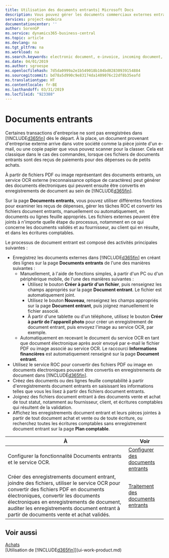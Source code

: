 ```yaml
---
title: Utilisation des documents entrants| Microsoft Docs
description: Vous pouvez gérer les documents commerciaux externes entrants, tels que des reçus de paiement ou des fichiers PDF, gérer des tâches OCR, et convertir des fichiers en documents électroniques et enregistrements.
services: project-madeira
documentationcenter: ''
author: SorenGP
ms.service: dynamics365-business-central
ms.topic: article
ms.devlang: na
ms.tgt_pltfrm: na
ms.workload: na
ms.search.keywords: electronic document, e-invoice, incoming document, OCR, ecommerce, document exchange, import invoice
ms.date: 04/01/2019
ms.author: sgroespe
ms.openlocfilehash: 7d5da0999a2e1b549018b104bd02830939154884
ms.sourcegitcommit: bd78a5d990c9e83174da1409076c22df8b35eafd
ms.translationtype: HT
ms.contentlocale: fr-BE
ms.lasthandoff: 03/31/2019
ms.locfileid: "923388"
---
```

# <a name="incoming-documents"></a>Documents entrants
Certaines transactions d'entreprise ne sont pas enregistrées dans [!INCLUDE[d365fin](includes/d365fin_md.md)] dès le départ. À la place, un document provenant d'entreprise externe arrive dans votre société comme la pièce jointe d'un e-mail, ou une copie papier que vous pouvez scanner pour la classer. Cela est classique dans le cas des commandes, lorsque ces fichiers de documents entrants sont des reçus de paiements pour des dépenses ou de petits achats.

À partir de fichiers PDF ou image représentant des documents entrants, un service OCR externe (reconnaissance optique de caractères) peut générer des documents électroniques qui peuvent ensuite être convertis en enregistrements de document au sein de [!INCLUDE[d365fin](includes/d365fin_md.md)].

Sur la page **Documents entrants**, vous pouvez utiliser différentes fonctions pour examiner les reçus de dépenses, gérer les tâches ROC et convertir les fichiers document entrants, manuellement ou automatiquement, en documents ou lignes feuille appropriés. Les fichiers externes peuvent être joints à n'importe quelle étape du processus, notamment en ce qui concerne les documents validés et au fournisseur, au client qui en résulte, et dans les écritures comptables.

Le processus de document entrant est composé des activités principales suivantes :

* Enregistrez les documents externes dans [!INCLUDE[d365fin](includes/d365fin_md.md)] en créant des lignes sur la page **Documents entrants** de l'une des manières suivantes :
  * Manuellement, à l'aide de fonctions simples, à partir d'un PC ou d'un périphérique mobile, de l'une des manières suivantes :
    * Utilisez le bouton **Créer à partir d'un fichier**, puis renseignez les champs appropriés sur la page **Document entrant**. Le fichier est automatiquement joint.  
    * Utilisez le bouton **Nouveau**, renseignez les champs appropriés sur la page **Document entrant**, puis joignez manuellement le fichier associé.
    * À partir d'une tablette ou d'un téléphone, utilisez le bouton **Créer à partir de l'appareil photo** pour créer un enregistrement de document entrant, puis envoyez l'image au service OCR, par exemple.
  * Automatiquement en recevant le document du service OCR en tant que document électronique après avoir envoyé par e-mail le fichier PDF ou image associé au service OCR. Le raccourci **Informations financières** est automatiquement renseigné sur la page **Document entrant**.
* Utilisez le service ROC pour convertir des fichiers PDF ou image en documents électroniques pouvant être convertis en enregistrements de document dans [!INCLUDE[d365fin](includes/d365fin_md.md)].
* Créez des documents ou des lignes feuille comptabilité à partir d'enregistrements document entrants en saisissant les informations telles que vous les lisez à partir des fichiers document entrants.
* Joignez des fichiers document entrant à des documents vente et achat de tout statut, notamment au fournisseur, client, et écritures comptables qui résultent de la validation.
* Affichez les enregistrements document entrant et leurs pièces jointes à partir de tout document achat et vente ou de toute écriture, ou recherchez toutes les écritures comptables sans enregistrement document entrant sur la page **Plan comptable**.

| À | Voir |
| --- | --- |
| Configurer la fonctionnalité Documents entrants et le service OCR. |[Configurer des documents entrants](across-how-setup-income-documents.md) |
| Créer des enregistrements document entrant, joindre des fichiers, utiliser le service OCR pour convertir des fichiers PDF en documents électroniques, convertir les documents électroniques en enregistrements de document, auditer les enregistrements document entrant à partir de documents vente et achat validés. |[Traitement des documents entrants](across-process-income-documents.md) |

## <a name="see-also"></a>Voir aussi
[Achats](purchasing-manage-purchasing.md)  
[Utilisation de [!INCLUDE[d365fin](includes/d365fin_md.md)]](ui-work-product.md)
